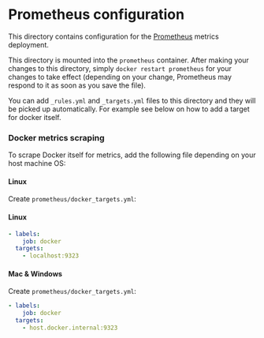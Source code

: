 # Prometheus configuration

This directory contains configuration for the [Prometheus](https://prometheus.io/) metrics deployment.

This directory is mounted into the `prometheus` container. After making your changes to this directory,
simply `docker restart prometheus` for your changes to take effect (depending on your change, Prometheus
may respond to it as soon as you save the file).

You can add `_rules.yml` and `_targets.yml` files to this directory and they will be picked up automatically.
For example see below on how to add a target for docker itself.

### Docker metrics scraping
 
To scrape Docker itself for metrics, add the following file depending on your host machine OS:

#### Linux

Create `prometheus/docker_targets.yml`:

#### Linux

```yaml
- labels:
    job: docker
  targets:
    - localhost:9323
 ```

#### Mac & Windows

Create `prometheus/docker_targets.yml`:

```yaml
- labels:
    job: docker
  targets:
    - host.docker.internal:9323
```
